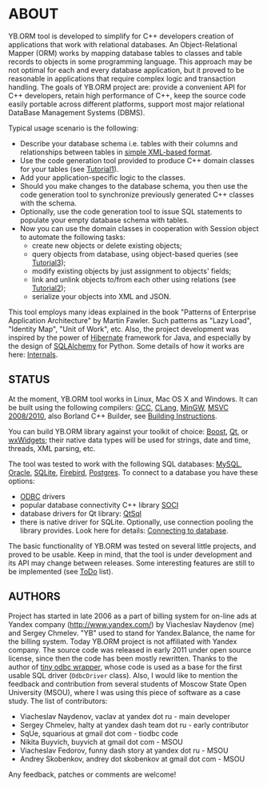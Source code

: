 
# ABOUT

YB.ORM tool is developed to simplify for C++ developers creation of applications that work with relational databases. An Object-Relational Mapper (ORM) works by mapping database tables to classes and table records to objects in some programming language. This approach may be not optimal for each and every database application, but it proved to be reasonable in applications that require complex logic and transaction handling. The goals of YB.ORM project are: provide a convenient API for C++ developers, retain high performance of C++, keep the source code easily portable across different platforms, support most major relational DataBase Management Systems (DBMS). 

Typical usage scenario is the following: 

  * Describe your database schema i.e. tables with their columns and relationships between tables in [simple XML-based format](https://github.com/vnaydionov/yb-orm/wiki/en_XmlFormat). 
  * Use the code generation tool provided to produce C++ domain classes for your tables (see [Tutorial1](https://github.com/vnaydionov/yb-orm/wiki/en_Tutorial1)). 
  * Add your application-specific logic to the classes. 
  * Should you make changes to the database schema, you then use the code generation tool to synchronize previously generated C++ classes with the schema. 
  * Optionally, use the code generation tool to issue SQL statements to populate your empty database schema with tables. 
  * Now you can use the domain classes in cooperation with Session object to automate the following tasks: 
    * create new objects or delete existing objects; 
    * query objects from database, using object-based queries (see [Tutorial3](https://github.com/vnaydionov/yb-orm/wiki/en_Tutorial3)); 
    * modify existing objects by just assignment to objects' fields; 
    * link and unlink objects to/from each other using relations (see [Tutorial2](https://github.com/vnaydionov/yb-orm/wiki/en_Tutorial2)); 
    * serialize your objects into XML and JSON. 

This tool employs many ideas explained in the book "Patterns of Enterprise Application Architecture" by Martin Fawler. Such patterns as "Lazy Load", "Identity Map", "Unit of Work", etc. Also, the project development was inspired by the power of [Hibernate](http://www.hibernate.org/) framework for Java, and especially by the design of [SQLAlchemy](http://www.sqlalchemy.org/) for Python. Some details of how it works are here: [Internals](https://github.com/vnaydionov/yb-orm/wiki/en_Internals). 

## STATUS

At the moment, YB.ORM tool works in Linux, Mac OS X and Windows. It can be built using the following compilers: [GCC](http://gcc.gnu.org/), [CLang](http://clang.llvm.org/), [MinGW](http://mingw.org/), [MSVC 2008/2010](http://www.microsoft.com/visualstudio/), also Borland C++ Builder, see [Building Instructions](https://github.com/vnaydionov/yb-orm/wiki/en_Build). 

You can build YB.ORM library against your toolkit of choice: [Boost](http://www.boost.org/), [Qt](http://qt-project.org/), or [wxWidgets](http://www.wxwidgets.org/); their native data types will be used for strings, date and time, threads, XML parsing, etc. 

The tool was tested to work with the following SQL databases: [MySQL](http://www.mysql.com/), [Oracle](http://www.oracle.com/technetwork/products/express-edition/), [SQLite](http://www.sqlite.org/), [Firebird](http://www.firebirdsql.org/), [Postgres](http://www.postgresql.org/). To connect to a database you have these options: 

  * [ODBC](http://www.unixodbc.org/) drivers 
  * popular database connectivity C++ library [SOCI](http://soci.sourceforge.net/)
  * database drivers for Qt library: [QtSql](http://qt-project.org/doc/qt-4.8/qtsql.html)
  * there is native driver for SQLite. 
Optionally, use connection pooling the library provides. Look here for details: [Connecting to database](https://github.com/vnaydionov/yb-orm/wiki/en_SqlDriver). 

The basic functionality of YB.ORM was tested on several little projects, and proved to be usable. Keep in mind, that the tool is under development and its API may change between releases. Some interesting features are still to be implemented (see [ToDo](https://github.com/vnaydionov/yb-orm/wiki/en_ToDo) list). 

## AUTHORS

Project has started in late 2006 as a part of billing system for on-line ads at Yandex company (<http://www.yandex.com/>) by Viacheslav Naydenov (me) and Sergey Chmelev. "YB" used to stand for Yandex.Balance, the name for the billing system. Today YB.ORM project is not affiliated with Yandex company. The source code was released in early 2011 under open source license, since then the code has been mostly rewritten. Thanks to the author of [tiny odbc wrapper](http://code.google.com/p/tiodbc/), whose code is used as a base for the first usable SQL driver (`OdbcDriver` class). Also, I would like to mention the feedback and contribution from several students of Moscow State Open University (MSOU), where I was using this piece of software as a case study. The list of contributors: 

  * Viacheslav Naydenov, vaclav at yandex dot ru - main developer 
  * Sergey Chmelev, halty at yandex dash team dot ru - early contributor 
  * SqUe, squarious at gmail dot com - tiodbc code 
  * Nikita Buyvich, buyvich at gmail dot com - MSOU 
  * Viacheslav Fedorov, funny dash story at yandex dot ru - MSOU 
  * Andrey Skobenkov, andrey dot skobenkov at gmail dot com - MSOU 

Any feedback, patches or comments are welcome! 

